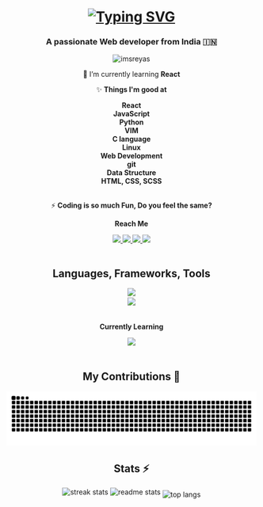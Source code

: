 
<h1 align="center">
  <a href="https://git.io/typing-svg"><img src="https://readme-typing-svg.herokuapp.com?font=Poppins&weight=600&size=40&duration=4000&pause=1000&color=61dafb&center=true&vCenter=true&random=false&width=435&height=90&lines=Hey+Buddy!++%F0%9F%91%8B;I'm+SREYAS+✨" alt="Typing SVG" /></a>
</h1>

<h3 align="center">A passionate Web developer from India 🇮🇳</h3>

<p align="center"> <img src="https://komarev.com/ghpvc/?username=imsreyas&label=Profile%20views&color=0e75b6&style=flat" alt="imsreyas" /> </p>

<div align="center">

🚀 I’m currently learning **React**

✨ **Things I'm good at** 

**React**<br>
**JavaScript**<br>
**Python**<br>
**VIM**<br>
**C language**<br>
**Linux**<br>
**Web Development**<br>
**git**<br>
**Data Structure**<br>
**HTML, CSS, SCSS**<br><br>

⚡ **Coding is so much Fun, Do you feel the same?**

**Reach Me**

<a href="https://instagram.com/s.r.e_y.a.s">
    <img src="https://img.shields.io/badge/Instagram-E4405F?style=for-the-badge&logo=instagram&logoColor=white" style="max-width: 100%;">
</a>
<a href="mailto:sreyas.dev.contact@gmail.com">
    <img src="https://img.shields.io/badge/Gmail-333333?style=for-the-badge&amp;logo=gmail&amp;logoColor=red" style="max-width: 100%;">
</a>
<a href="https://www.leetcode.com/imsreyas">
    <img src="https://img.shields.io/badge/-LeetCode-FFA116?style=for-the-badge&logo=LeetCode&logoColor=black" style="max-width: 100%;">
</a>
<a href="https://dribbble.com/im_sreyas">
    <img src="https://img.shields.io/badge/Dribbble-EA4C89?style=for-the-badge&logo=dribbble&logoColor=white" style="max-width: 100%;">
</a>

</div>
<br>

<h2 align="center">Languages, Frameworks, Tools</h2>

<div align="center">
  <img src="https://skillicons.dev/icons?i=react,js,vim,linux,python,c,cpp,java,php,firebase,bash,vscode" /><br>
  <img src="https://skillicons.dev/icons?i=html,css,scss,git,mysql,figma,flask,nodejs,redux,jquery,neovim,github,raspberrypi" />
  <br><br>
  
  **Currently Learning**
  
  <img src="https://skillicons.dev/icons?i=ts,tailwind,nextjs,express,graphql,rust,mongodb,androidstudio,githubactions,jest" />
</div>
<br>
<h2 align="center">My Contributions 🐉</h2>
<div align="center">
  <img alt="Snake Animation" src="https://raw.githubusercontent.com/ImSreyas/ImSreyas/output/github-contribution-grid-snake-dark.svg" />
</div>

<h2 align="center">Stats ⚡</h2>
<div align="center">
  <img width="390" alt="streak stats" src="https://github-readme-streak-stats.herokuapp.com/?user=imsreyas&amp;count_private=true&amp;theme=react&amp;border_radius=10" style="max-width: 100%;">
  <img width="390" alt="readme stats" src="https://github-readme-stats.vercel.app/api?username=imsreyas&amp;count_private=true&amp;show_icons=true&amp;theme=react&amp;rank_icon=github&amp;border_radius=10" style="max-width: 100%;">
  <img width="325" align="middle" alt="top langs" src="https://github-readme-stats.vercel.app/api/top-langs/?username=imsreyas&amp;hide=HTML&amp;langs_count=8&amp;layout=compact&amp;theme=react&amp;border_radius=10&amp;size_weight=0.5&amp;count_weight=0.5&amp;exclude_repo=github-readme-stats" style="max-width: 100%;">
</div>
<br><br>
